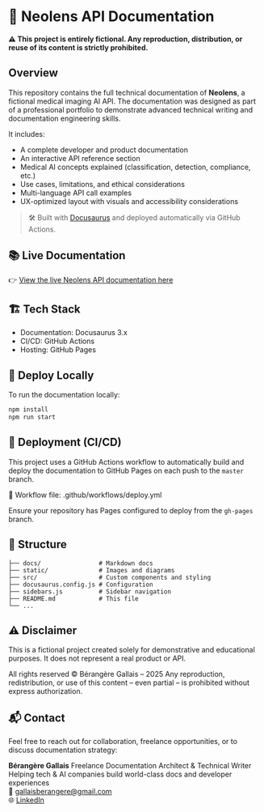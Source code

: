 # 🧠 Neolens API Documentation

**⚠️ This project is entirely fictional. Any reproduction, distribution, or reuse of its content is strictly prohibited.**

## Overview

This repository contains the full technical documentation of **Neolens**, a fictional medical imaging AI API. The documentation was designed as part of a professional portfolio to demonstrate advanced technical writing and documentation engineering skills.

It includes:

- A complete developer and product documentation
- An interactive API reference section
- Medical AI concepts explained (classification, detection, compliance, etc.)
- Use cases, limitations, and ethical considerations
- Multi-language API call examples
- UX-optimized layout with visuals and accessibility considerations

> 🛠️ Built with [Docusaurus](https://docusaurus.io/) and deployed automatically via GitHub Actions.

## 📚 Live Documentation

👉 [View the live Neolens API documentation here](https://berangeregallais.github.io/neolens-doc/)

## 🏗️ Tech Stack

- Documentation: Docusaurus 3.x
- CI/CD: GitHub Actions
- Hosting: GitHub Pages

## 🚀 Deploy Locally

To run the documentation locally:

```bash
npm install
npm run start
```

## 🔁 Deployment (CI/CD)

This project uses a GitHub Actions workflow to automatically build and deploy the documentation to GitHub Pages on each push to the `master` branch.

📄 Workflow file: .github/workflows/deploy.yml

Ensure your repository has Pages configured to deploy from the `gh-pages` branch.

## 🧩 Structure

```text
├── docs/                # Markdown docs
├── static/              # Images and diagrams
├── src/                 # Custom components and styling
├── docusaurus.config.js # Configuration
├── sidebars.js          # Sidebar navigation
├── README.md            # This file
└── ...
```

## ⚠️ Disclaimer

This is a fictional project created solely for demonstrative and educational purposes.
It does not represent a real product or API.

All rights reserved © Bérangère Gallais – 2025
Any reproduction, redistribution, or use of this content – even partial – is prohibited without express authorization.

## 📬 Contact

Feel free to reach out for collaboration, freelance opportunities, or to discuss documentation strategy:

**Bérangère Gallais**
Freelance Documentation Architect & Technical Writer  
Helping tech & AI companies build world-class docs and developer experiences  
📧 <gallaisberangere@gmail.com>  
🌐 [LinkedIn](https://www.linkedin.com/in/berangeregallais/)
